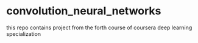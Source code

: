 # convolution_neural_networks
this repo contains project from the forth course of coursera deep learning specialization  
